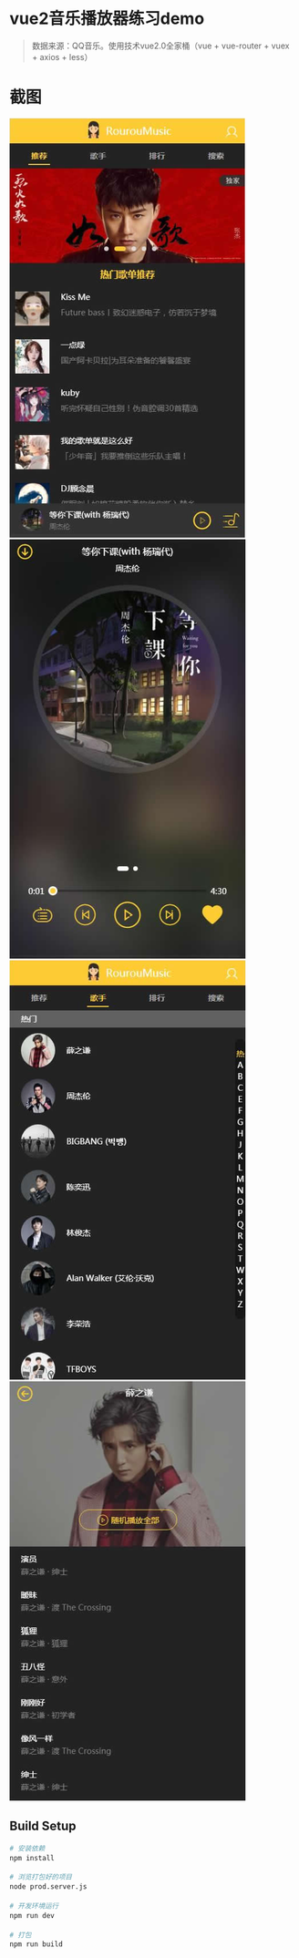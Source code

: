 # vue2音乐播放器练习demo

> 数据来源：QQ音乐。使用技术vue2.0全家桶（vue + vue-router + vuex + axios + less）

# 截图
![image](https://github.com/trowa1234/rouroumusic/blob/master/Screenshots/01.jpg)
![image](https://github.com/trowa1234/rouroumusic/blob/master/Screenshots/02.jpg)
![image](https://github.com/trowa1234/rouroumusic/blob/master/Screenshots/03.jpg)
![image](https://github.com/trowa1234/rouroumusic/blob/master/Screenshots/04.jpg)

## Build Setup

``` bash
# 安装依赖
npm install

# 浏览打包好的项目
node prod.server.js

# 开发环境运行
npm run dev

# 打包
npm run build
```

